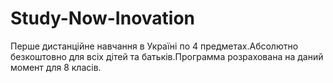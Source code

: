 # Study-Now-Inovation
Перше дистанційне навчання в Україні по 4 предметах.Абсолютно безкоштовно для всіх дітей та батьків.Программа розрахована на даний момент для 8 класів.
